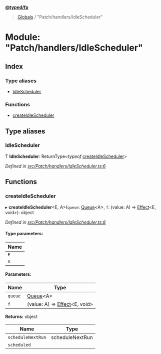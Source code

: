 **[@typed/fp](../README.md)**

> [Globals](../globals.md) / "Patch/handlers/IdleScheduler"

# Module: "Patch/handlers/IdleScheduler"

## Index

### Type aliases

* [IdleScheduler](_patch_handlers_idlescheduler_.md#idlescheduler)

### Functions

* [createIdleScheduler](_patch_handlers_idlescheduler_.md#createidlescheduler)

## Type aliases

### IdleScheduler

Ƭ  **IdleScheduler**: ReturnType\<*typeof* [createIdleScheduler](_patch_handlers_idlescheduler_.md#createidlescheduler)>

*Defined in [src/Patch/handlers/IdleScheduler.ts:6](https://github.com/TylorS/typed-fp/blob/559f273/src/Patch/handlers/IdleScheduler.ts#L6)*

## Functions

### createIdleScheduler

▸ **createIdleScheduler**\<E, A>(`queue`: [Queue](../interfaces/_queue_queue_.queue.md)\<A>, `f`: (value: A) => [Effect](_effect_effect_.effect.md)\<E, void>): object

*Defined in [src/Patch/handlers/IdleScheduler.ts:8](https://github.com/TylorS/typed-fp/blob/559f273/src/Patch/handlers/IdleScheduler.ts#L8)*

#### Type parameters:

Name |
------ |
`E` |
`A` |

#### Parameters:

Name | Type |
------ | ------ |
`queue` | [Queue](../interfaces/_queue_queue_.queue.md)\<A> |
`f` | (value: A) => [Effect](_effect_effect_.effect.md)\<E, void> |

**Returns:** object

Name | Type |
------ | ------ |
`scheduleNextRun` | scheduleNextRun |
`scheduled` |  |
